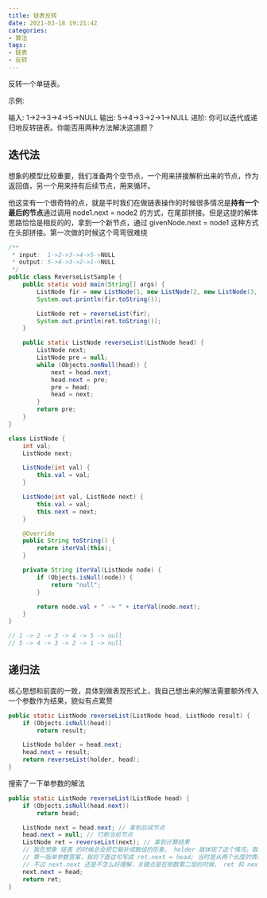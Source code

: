 ```yaml
---
title: 链表反转
date: 2021-03-18 19:21:42
categories:
- 算法
tags:
- 链表
- 反转
---
```


反转一个单链表。

示例:

输入: 1->2->3->4->5->NULL
输出: 5->4->3->2->1->NULL
进阶:
你可以迭代或递归地反转链表。你能否用两种方法解决这道题？

## 迭代法

想象的模型比较重要，我们准备两个空节点，一个用来拼接解析出来的节点，作为返回值，另一个用来持有后续节点，用来循环。

他这变有一个很奇特的点，就是平时我们在做链表操作的时候很多情况是**持有一个最后的节点**通过调用 node1.next = node2 的方式，在尾部拼接。但是这提的解体思路恰恰是相反的的，拿到一个新节点，通过 givenNode.next = node1 这种方式在头部拼接。第一次做的时候这个弯弯很难绕

```java
/**
 * input:  1->2->3->4->5->NULL
 * output: 5->4->3->2->1->NULL
 */
public class ReverseListSample {
    public static void main(String[] args) {
        ListNode fir = new ListNode(1, new ListNode(2, new ListNode(3, new ListNode(4, new ListNode(5)))));
        System.out.println(fir.toString());

        ListNode ret = reverseList(fir);
        System.out.println(ret.toString());
    }

    public static ListNode reverseList(ListNode head) {
        ListNode next;
        ListNode pre = null;
        while (Objects.nonNull(head)) {
            next = head.next;
            head.next = pre;
            pre = head;
            head = next;
        }
        return pre;
    }
}

class ListNode {
    int val;
    ListNode next;

    ListNode(int val) {
        this.val = val;
    }

    ListNode(int val, ListNode next) {
        this.val = val;
        this.next = next;
    }

    @Override
    public String toString() {
        return iterVal(this);
    }

    private String iterVal(ListNode node) {
        if (Objects.isNull(node)) {
            return "null";
        }

        return node.val + " -> " + iterVal(node.next);
    }
}

// 1 -> 2 -> 3 -> 4 -> 5 -> null
// 5 -> 4 -> 3 -> 2 -> 1 -> null
```

## 递归法

核心思想和前面的一致，具体到做表现形式上，我自己想出来的解法需要额外传入一个参数作为结果，貌似有点累赘

```java
public static ListNode reverseList(ListNode head, ListNode result) {
    if (Objects.isNull(head))
        return result;

    ListNode holder = head.next;
    head.next = result;
    return reverseList(holder, head);
}
```

搜索了一下单参数的解法

```java
public static ListNode reverseList(ListNode head) {
    if (Objects.isNull(head.next))
        return head;

    ListNode next = head.next; // 拿到后续节点
    head.next = null; // 打断当前节点
    ListNode ret = reverseList(next); // 拿到计算结果
    // 我在想象 链表 的时候总会把它脑补成数组的形象， holder 就体现了这个情况。取名叫 next 会更好，把它想象成一个节点
    // 第一版单参数答案，我将下面这句写成 ret.next = head; 当时是从两个长度的情况推导的，回头想一下，这个答案肯定有问题，应为这样的话每次返回只替换 ret.next 最后也只有两个长度而已
    // 不过 next.next 还是不怎么好理解，关键点是在倒数第二层的时候， ret 和 next 是同一个，next.next = head 建立起了连续性
    next.next = head; 
    return ret;
}
```
